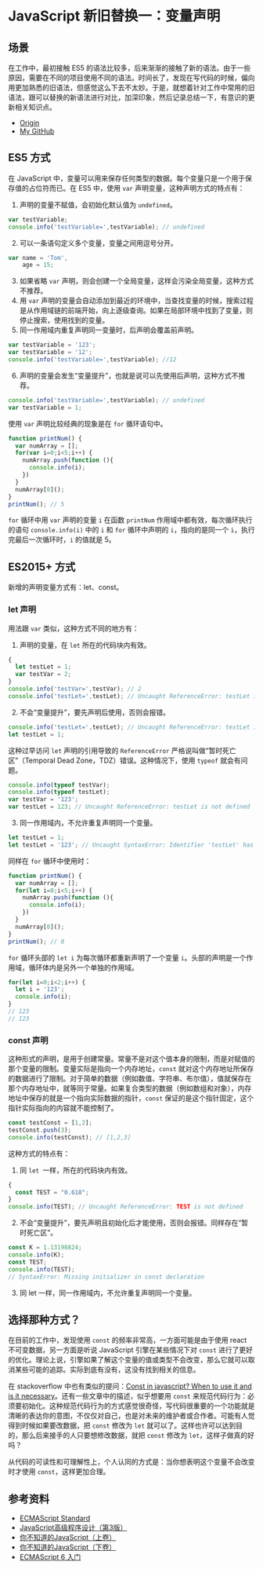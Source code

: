 # JavaScript 新旧替换一：变量声明
## <a name="situation"></a> 场景
在工作中，最初接触 ES5 的语法比较多，后来渐渐的接触了新的语法。由于一些原因，需要在不同的项目使用不同的语法。时间长了，发现在写代码的时候，偏向用更加熟悉的旧语法，但感觉这么下去不太妙。于是，就想着针对工作中常用的旧语法，跟可以替换的新语法进行对比，加深印象，然后记录总结一下，有意识的更新相关知识点。


- [Origin][url-origin]
- [My GitHub][url-my-github]

## <a name="es5"></a> ES5 方式
在 JavaScript 中，变量可以用来保存任何类型的数据。每个变量只是一个用于保存值的占位符而已。在 ES5 中，使用 `var` 声明变量，这种声明方式的特点有：
1. 声明的变量不赋值，会初始化默认值为 `undefined`。
```javascript
var testVariable;
console.info('testVariable=',testVariable); // undefined
```
2. 可以一条语句定义多个变量，变量之间用逗号分开。
```javascript
var name = 'Tom',
    age = 15;
```
3. 如果省略 `var` 声明，则会创建一个全局变量，这样会污染全局变量，这种方式不推荐。
4. 用 `var` 声明的变量会自动添加到最近的环境中，当查找变量的时候，搜索过程是从作用域链的前端开始，向上逐级查询。如果在局部环境中找到了变量，则停止搜索，使用找到的变量。
5. 同一作用域内重复声明同一变量时，后声明会覆盖前声明。
```javascript
var testVariable = '123';
var testVariable = '12';
console.info('testVariable=',testVariable); //12
```
6. 声明的变量会发生“变量提升”，也就是说可以先使用后声明，这种方式不推荐。
```javascript
console.info('testVariable=',testVariable); // undefined
var testVariable = 1;
```

使用 `var` 声明比较经典的现象是在 `for` 循环语句中。
```javascript
function printNum() {
  var numArray = [];
  for(var i=0;i<5;i++) {
    numArray.push(function (){
      console.info(i);
    })
  }
  numArray[0]();
}
printNum(); // 5
```
`for` 循环中用 `var` 声明的变量 `i` 在函数 `printNum` 作用域中都有效，每次循环执行的语句 `console.info(i)` 中的 `i` 和 `for` 循环中声明的 `i`，指向的是同一个 `i`，执行完最后一次循环时，`i` 的值就是 5。


## <a name="es2015"></a> ES2015+ 方式
新增的声明变量方式有：let、const。
### <a name="let"></a> let 声明
用法跟 `var` 类似，这种方式不同的地方有：
1. 声明的变量，在 `let` 所在的代码块内有效。
```javascript
{
  let testLet = 1;
  var testVar = 2;
}
console.info('testVar=',testVar); // 2
console.info('testLet=',testLet); // Uncaught ReferenceError: testLet is not defined
```
2. 不会“变量提升”，要先声明后使用，否则会报错。
```javascript
console.info('testLet=',testLet); // Uncaught ReferenceError: testLet is not defined
let testLet = 1;
```
这种过早访问 `let` 声明的引用导致的 `ReferenceError` 严格说叫做“暂时死亡区”（Temporal Dead Zone，TDZ）错误。这种情况下，使用 `typeof` 就会有问题。
```javascript
console.info(typeof testVar);
console.info(typeof testLet);
var testVar = '123';
var testLet = 123; // Uncaught ReferenceError: testLet is not defined
```
3. 同一作用域内，不允许重复声明同一个变量。
```javascript
let testLet = 1;
let testLet = '123'; // Uncaught SyntaxError: Identifier 'testLet' has already been declared
```
同样在 `for` 循环中使用时：
```javascript
function printNum() {
  var numArray = [];
  for(let i=0;i<5;i++) {
    numArray.push(function (){
      console.info(i);
    })
  }
  numArray[0]();
}
printNum(); // 0
```
`for` 循环头部的 `let i` 为每次循环都重新声明了一个变量 `i`。头部的声明是一个作用域，循环体内是另外一个单独的作用域。
```javascript
for(let i=0;i<2;i++) {
  let i = '123';
  console.info(i);
}
// 123
// 123
```

### <a name="const"></a> const 声明
这种形式的声明，是用于创建常量。常量不是对这个值本身的限制，而是对赋值的那个变量的限制。变量实际是指向一个内存地址，`const` 就对这个内存地址所保存的数据进行了限制。对于简单的数据（例如数值、字符串、布尔值），值就保存在那个内存地址中，就等同于常量。如果复合类型的数据（例如数组和对象），内存地址中保存的就是一个指向实际数据的指针，`const` 保证的是这个指针固定，这个指针实际指向的内容就不能控制了。
```javascript
const testConst = [1,2];
testConst.push(3);
console.info(testConst); // [1,2,3]
```
这种方式的特点有：
1. 同 `let `一样，所在的代码块内有效。
```javascript
{
  const TEST = "0.618";
}
console.info(TEST); // Uncaught ReferenceError: TEST is not defined
```
2. 不会“变量提升”，要先声明且初始化后才能使用，否则会报错。同样存在“暂时死亡区”。
```javascript
const K = 1.13198824;
console.info(K);
const TEST;
console.info(TEST);
// SyntaxError: Missing initializer in const declaration
```
3. 同 let 一样，同一作用域内，不允许重复声明同一个变量。


## <a name="which"></a> 选择那种方式？
在目前的工作中，发现使用 `const` 的频率非常高，一方面可能是由于使用 react 不可变数据，另一方面是听说 JavaScript 引擎在某些情况下对 `const` 进行了更好的优化。理论上说，引擎如果了解这个变量的值或类型不会改变，那么它就可以取消某些可能的追踪。实际到底有没有，这没有找到相关的信息。

在 stackoverflow 中也有类似的提问：[Const in javascript? When to use it and is it necessary][url-stackoverflow-question]。还有一些文章中的描述，似乎想要用 `const` 来规范代码行为：必须要初始化。这种规范代码行为的方式感觉很奇怪，写代码很重要的一个功能就是清晰的表达你的意图，不仅仅对自己，也是对未来的维护者或合作者。可能有人觉得到时候如果要改数据，把 `const` 修改为 `let` 就可以了。这样也许可以达到目的，那么后来接手的人只要想修改数据，就把 `const` 修改为 `let`，这样子做真的好吗？

从代码的可读性和可理解性上，个人认同的方式是：当你想表明这个变量不会改变时才使用 `const`，这样更加合理。

## <a name="reference"></a> 参考资料
- [ECMAScript Standard][url-ecma-standard]
- [JavaScript高级程序设计（第3版） ][url-javascript-design]
- [你不知道的JavaScript（上卷） ][url-unknow-javascript-1]
- [你不知道的JavaScript（下卷） ][url-unknow-javascript-3]
- [ECMAScript 6 入门][url-es6-ruanyifeng]


[url-ecma-standard]:http://www.ecma-international.org/publications/standards/Ecma-262.htm
[url-javascript-design]:http://www.ituring.com.cn/book/946
[url-unknow-javascript-1]:http://www.ituring.com.cn/book/1488
[url-unknow-javascript-3]:http://www.ituring.com.cn/book/1666
[url-es6-ruanyifeng]:http://es6.ruanyifeng.com/


[url-stackoverflow-question]:https://stackoverflow.com/questions/21237105/const-in-javascript-when-to-use-it-and-is-it-necessary


[url-ecma-9th]:http://www.ecma-international.org/ecma-262/9.0/index.html#sec-intro
[url-mdn-immediately-function]:https://developer.mozilla.org/en-US/docs/Glossary/IIFE
[url-wiki-immediately-function]:https://en.wikipedia.org/wiki/Immediately_invoked_function_expression
[url-blog-immediately-function]:http://benalman.com/news/2010/11/immediately-invoked-function-expression/#iife


[url-origin]:https://github.com/XXHolic/segment/issues/18
[url-my-github]:https://github.com/XXHolic